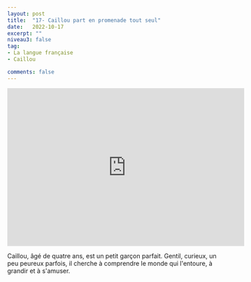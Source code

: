 ```yaml
---
layout: post
title:  "17- Caillou part en promenade tout seul"
date:   2022-10-17
excerpt: ""
niveau3: false
tag:
- La langue française
- Caillou

comments: false
---
```

<center>
<img style="display: none;" src="/assets/img/thumbnails/caillou-17.jpg" alt="" width="1" height="1">
<iframe width="542px" height="361px" src="https://www.youtube.com/embed/Q9AWGqqkE8g?rel=0&controls=1&showinfo=0&modestbranding=1&enablejsapi=1" allowfullscreen frameborder="0" ></iframe></center>

Caillou, âgé de quatre ans, est un petit garçon parfait. Gentil, curieux, un peu peureux parfois, il cherche à comprendre le monde qui l'entoure, à grandir et à s'amuser.
